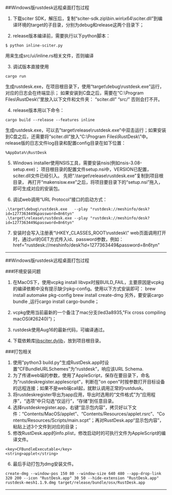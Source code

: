 ##Windows版rustdesk远程桌面打包过程

1. 下载sciter SDK，解压后，复制“sciter-sdk.zip\bin.win\x64\sciter.dll”到编译环境的target的子目录，分别为debug和release这两个目录下；

2. release版本编译前，需要执行以下python脚本：
```
$ python inline-sciter.py
```
用来生成src/ui/inline.rs相关文件，否则编译

3. 调试版本直接使用
```
cargo run
```
生成rustdesk.exe，在项目根目录下，使用“target\debug\rustdesk.exe”运行，对应的日志会在终端显示；
如果安装到C盘之后，需要在“C:\Program Files\RustDesk\”里放入以下文件和文件夹：
“sciter.dll”
“src/”
否则会打不开。

4. release版本用以下命令：
```
cargo build --release --features inline
```
生成rustdesk.exe，可以去"target\release\rustdesk.exe"中双击运行；如果安装到C盘之后，还需要将“sciter.dll”放入“C:\Program Files\RustDesk\”中。
release版的日志文件log目录和配置config目录在如下位置：
```
%AppData%\RustDesk
```

5. Windows installer使用NSIS工具，需要安装nsis(例如nsis-3.08-setup.exe)；
项目根目录的配置文件setup.nsi中，VERSION已配置，sciter.dll文件已经引入。
先把“.\target\release\rustdesk.exe”复制到项目根目录，
再打开“makensisw.exe”之后，将项目要目录下的“setup.nsi”拖入，即可生成对应的安装包。

6. 调试web调用“URL Protocol”接口的启动方式：
```
.\target\debug\rustdesk.exe   --play "rustdesk://meshinfo/desk?id=1277363449&password=8n6tyn"
.\target\release\rustdesk.exe --play "rustdesk://meshinfo/desk?id=1277363449&password=8n6tyn"
```

7. 安装时会写入注册表“\HKEY_CLASSES_ROOT\rustdesk\”
web页面调用打开时，通过url的GET方式传入id、password参数，例如：
href="rustdesk://meshinfo/desk?id=1277363449&password=8n6tyn"





------------------------------------
##Windows版rustdesk远程桌面打包过程

###环境安装问题
1. 在MacOS下，使用vcpkg install libvpx时报BUILD_FAIL，主要原因是vcpkg的编译依赖中没有提示缺少pkg-config。使用以下方式安装即可：
brew install automake pkg-config
brew install create-dmg
另外，要安装cargo bundle ,运行cargo install cargo-bundle；

2. vcpkg使用当前最新的一个备注了mac分支(led3a8935,"Fix cross compiling macOS(#26240)")；
3. rustdesk使用Aug16的最新代码，可编译通过。
4. 下载依赖库[libsciter.dylib](https://raw.githubusercontent.com/c-smile/sciter-sdk/master/bin.osx/libsciter.dylib)，放到项目根目录。

###打包相关
1. 使用"python3 build.py"生成RustDesk.app时设置“CFBundleURLSchemes”为“rustdesk”，响应该URL Schema.
2. 为了传递web端的参数，使用了AppleScript，保存在要目录下，命名为"rustdeskregister.applescript"，判断在"on open"时按参数打开目标设备的远程连接；如果不是web端call起，就默认调用正常的rustdusk。
3. 将rustdeskregister导出为app应用，导出时选用的“文件格式”为“应用程序”，“选项”中只勾选“仅运行”，“存储”到任意目录。
4. 选择rustdeskregister.app，右键“显示包内容”，拷贝好以下文件：“Contents/MacOS/applet”、“Contents/Resources/applet.rsrc”、“Contents/Resources/Scripts/main.scpt”；再对RustDesk.app“显示包内容”，粘贴上述3个文件到对应的目录；
5. 修改RustDesk.app的info.plist，修改启动时的可执行文件为AppleScript的编译文件。
```
<key>CFBundleExecutable</key>
<string>applet</string>
```
6. 最后手动打包为dmg安装文件。
```
create-dmg --window-pos 150 80 --window-size 640 480 --app-drop-link 320 200 --icon "RustDesk.app" 30 50 --hide-extension "RustDesk.app" rustdesk-mesh1.1.9.dmg target/release/bundle/osx/RustDesk.app
```
------------------------------------




